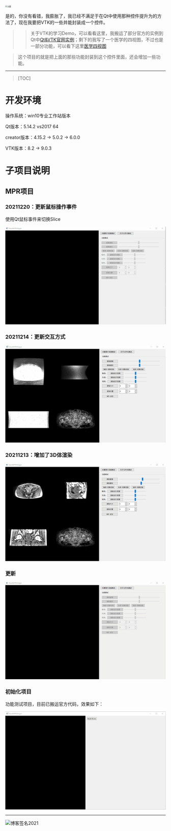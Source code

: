 <img src="https://img-blog.csdnimg.cn/dbf523d39a0a4b7ea420b98d4802981b.png#pic_center" alt="头图" style="zoom:40%;" />

​		是的，你没有看错，我膨胀了，我已经不满足于在Qt中使用那种控件提升为的方法了，现在我要把VTK的一些并能封装成一个控件。

> > 关于VTK的学习Demo，可以看看这里，我搬运了部分官方的实例到Qt中[Qt&VTK官网实例](https://blog.csdn.net/z609932088/category_11141734.html?spm=1001.2014.3001.5482)；剩下的我写了一个医学的四视图，不过也是一部分功能，可以看下这里[医学四视图](https://blog.csdn.net/z609932088/category_11276724.html?spm=1001.2014.3001.5482)

> 这个项目的就是把上面的那些功能封装到这个控件里面，还会增加一些功能。

---

>[TOC]

# 开发环境

操作系统：win10专业工作站版本

Qt版本：5.14.2  vs2017 64

creator版本：4.15.2 -> 5.0.2 -> 6.0.0

VTK版本：8.2 -> 9.0.3

# 子项目说明

## MPR项目

### 20211220：更新鼠标操作事件

使用Qt鼠标事件来切换Slice

![](https://raw.githubusercontent.com/DreamLife-Jianwei/CSDNResources/master/202112211026273.gif)

### 20211214：更新交互方式

![](https://raw.githubusercontent.com/DreamLife-Jianwei/CSDNResources/master/202112141436612.gif)

### 20211213：增加了3D体渲染

![](https://raw.githubusercontent.com/DreamLife-Jianwei/CSDNResources/master/202112141008290.gif)

### 更新

![](https://raw.githubusercontent.com/DreamLife-Jianwei/CSDNResources/master/202112131349908.gif)



### 初始化项目

功能测试项目，目前已搬运官方代码，效果如下：

![gif6](https://raw.githubusercontent.com/DreamLife-Jianwei/CSDNResources/master/20211104162012.gif)









---

<img src="https://img-blog.csdnimg.cn/e931244fe9284d62854df336584f2ed6.png#pic_center" alt="博客签名2021"  />
